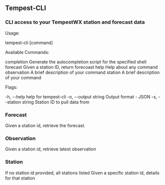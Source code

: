 ## Tempest-CLI
### CLI access to your TempestWX station and forecast data

Usage:

tempest-cli [command]

Available Commands:

completion Generate the autocompletion script for the specified shell
forecast Given a station ID, return forecoast
help Help about any command
observation A brief description of your command
station A brief description of your command

Flags:

-h, --help help for tempest-cli
-o, --output string Output format - JSON
-s, --station string Station ID to pull data from

  ### Forecast
  Given a station id, retrieve the forecast. 
  ### Observation
  Given a station id, retrieve latest observation
  ### Station
  If no station id provided, all stations listed 
  Given a specific station id, details for that station